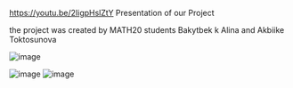https://youtu.be/2IigpHslZtY   Presentation of our Project 

the project was created by MATH20 students 
Bakytbek k Alina and Akbiike Toktosunova 

![image](https://user-images.githubusercontent.com/56311452/148429393-a2b8282c-9a31-47ea-ab20-7647a945437f.png)

![image](https://user-images.githubusercontent.com/56311452/148429469-e85d65f6-71ce-46bd-bc67-c6d7cc13dfb5.png)
![image](https://user-images.githubusercontent.com/56311452/148429531-0ecaeb42-98ca-4852-814e-50a324da24ac.png)

